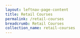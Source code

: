 ```yaml
---
layout: leftnav-page-content
title: Retail Courses
permalink: /retail-courses
breadcrumb: Retail Courses
collection_name: retail-courses
---
```

